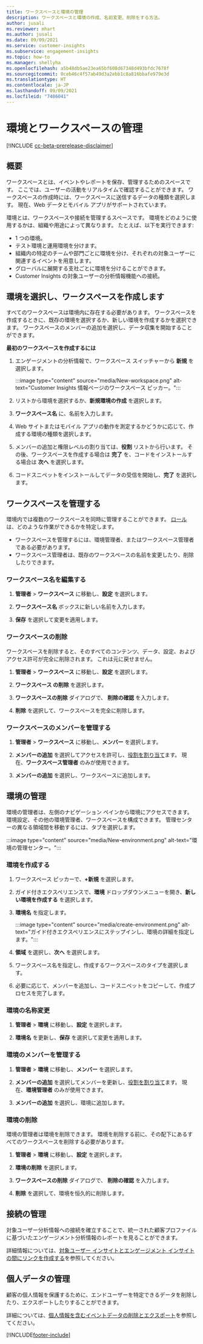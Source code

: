 ```yaml
---
title: ワークスペースと環境の管理
description: ワークスペースと環境の作成、名前変更、削除をする方法。
author: jusali
ms.reviewer: mhart
ms.author: jusali
ms.date: 09/09/2021
ms.service: customer-insights
ms.subservice: engagement-insights
ms.topic: how-to
ms.manager: shellyha
ms.openlocfilehash: a5b48db5ae23ea65bf608d67348d493bfdc7678f
ms.sourcegitcommit: 0ceb46c4f57ab49d3a2ebb1c8a816bbafe979e3d
ms.translationtype: HT
ms.contentlocale: ja-JP
ms.lasthandoff: 09/09/2021
ms.locfileid: "7486041"
---
```

# <a name="manage-environments-and-workspaces"></a>環境とワークスペースの管理

[!INCLUDE [cc-beta-prerelease-disclaimer](includes/cc-beta-prerelease-disclaimer.md)]

## <a name="overview"></a>概要

ワークスペースとは、イベントやレポートを保存、管理するためのスペースです。 ここでは、ユーザーの活動をリアルタイムで確認することができます。 ワークスペースの作成時には、ワークスペースに送信するデータの種類を選択します。 現在、Web データとモバイル アプリがサポートされています。

環境とは、ワークスペースや接続を管理するスペースです。 環境をどのように使用するかは、組織や用途によって異なります。 たとえば、以下を実行できます:

-   1 つの環境。
-   テスト環境と運用環境を分けます。
-   組織内の特定のチームや部門ごとに環境を分け、それぞれの対象ユーザーに関連するイベントを用意します。
-   グローバルに展開する支社ごとに環境を分けることができます。
-   Customer Insights の対象ユーザーの分析情報機能への接続。

## <a name="choose-an-environment-and-create-a-workspace"></a>環境を選択し、ワークスペースを作成します 

すべてのワークスペースは環境内に存在する必要があります。 ワークスペースを作成するときに、既存の環境を選択するか、新しい環境を作成するかを選択できます。 ワークスペースのメンバーの追加を選択し、データ収集を開始することができます。

**最初のワークスペースを作成するには**

1. エンゲージメントの分析情報で、ワークスペース スイッチャーから **新規** を選択します。 

   :::image type="content" source="media/New-workspace.png" alt-text="Customer Insights 情報ページのワークスペース ピッカー。":::

1. リストから環境を選択するか、**新規環境の作成** を選択します。

1. **ワークスペース名** に、名前を入力します。 

1. Web サイトまたはモバイル アプリの動作を測定するかどうかに応じて、作成する環境の種類を選択します。 

1. メンバーの追加と権限レベルの割り当ては、**役割** リストから行います。 その後、ワークスペースを作成する場合は **完了** を、コードをインストールする場合は **次へ** を選択します。 

1. コードスニペットをインストールしてデータの受信を開始し、**完了** を選択します。 

## <a name="manage-a-workspace"></a>ワークスペースを管理する

環境内では複数のワークスペースを同時に管理することができます。 [ロール](user-roles.md)は、どのような作業ができるかを特定します。 

 - ワークスペースを管理するには、環境管理者、またはワークスペース管理者である必要があります。
 - ワークスペース管理者は、既存のワークスペースの名前を変更したり、削除したりできます。 

### <a name="edit-a-workspace-name"></a>ワークスペース名を編集する

1. **管理者** > **ワークスペース** に移動し、**設定** を選択します。

1. **ワークスペース名** ボックスに新しい名前を入力します。

1. **保存** を選択して変更を適用します。

### <a name="delete-a-workspace"></a>ワークスペースの削除

ワークスペースを削除すると、そのすべてのコンテンツ、データ、設定、およびアクセス許可が完全に削除されます。 これは元に戻せません。

1. **管理者** > **ワークスペース** に移動し、**設定** を選択します。

1. **ワークスペース の削除** を選択します。 

1. **ワークスペースの削除** ダイアログで、 **削除の確認** を入力します。 

1. **削除** を選択して、ワークスペースを完全に削除します。

### <a name="manage-workspace-members"></a>ワークスペースのメンバーを管理する

1. **管理者** > **ワークスペース** に移動し、**メンバー** を選択します。

1. **メンバーの追加** を選択してアクセスを許可し、[役割を割り当て](user-roles.md)ます。 現在、**ワークスペース管理者** のみが使用できます。

1. **メンバーの追加** を選択し、ワークスペースに追加します。

## <a name="manage-an-environment"></a>環境の管理

環境の管理者は、左側のナビゲーション ペインから環境にアクセスできます。 環境設定、その他の環境管理者、ワークスペースを構成できます。 管理センターの異なる領域間を移動するには、タブを選択します。

:::image type="content" source="media/New-environment.png" alt-text="環境の管理センター。":::

### <a name="create-an-environment"></a>環境を作成する

1. ワークスペース ピッカーで、**+新規** を選択します。

1. ガイド付きエクスペリエンスで、**環境** ドロップダウンメニューを開き、**新しい環境を作成する** を選択します。 

1. **環境名** を指定します。

   :::image type="content" source="media/create-environment.png" alt-text="ガイド付きエクスペリエンスにステップインし、環境の詳細を指定します。":::

1. **領域** を選択し、**次へ** を選択します。 

1. ワークスペース名を指定し、作成するワークスペースのタイプを選択します。 

1.  必要に応じて、メンバーを追加し、コードスニペットをコピーして、作成プロセスを完了します。

### <a name="rename-an-environment"></a>環境の名称変更

1. **管理者** > **環境** に移動し、**設定** を選択します。

1. **環境名** を更新し、**保存** を選択して変更を適用します。

### <a name="manage-environment-members"></a>環境のメンバーを管理する

1. **管理者** > **環境** に移動し、**メンバー** を選択します。

1. **メンバーの追加** を選択してメンバーを更新し、[役割を割り当て](user-roles.md)ます。 現在、**環境管理者** のみが使用できます。

1. **メンバーの追加** を選択し、環境に追加します。

### <a name="delete-an-environment"></a>環境の削除

環境の管理者は環境を削除できます。 環境を削除する前に、その配下にあるすべてのワークスペースを削除する必要があります。

1. **管理者** > **環境** に移動し、**設定** を選択します。

1. **環境の削除** を選択します。 

1. **ワークスペースの削除** ダイアログで、 **削除の確認** を入力します。 

1. **削除** を選択して、環境を恒久的に削除します。

## <a name="manage-connections"></a>接続の管理

対象ユーザー分析情報への接続を確立することで、統一された顧客プロファイルに基づいたエンゲージメント分析情報のレポートを見ることができます。 

詳細情報については、[対象ユーザー インサイトとエンゲージメント インサイトの間にリンクを作成する](integrate-audience-insights-engagement-insights.md)を参照してください。

## <a name="manage-personal-data"></a>個人データの管理

顧客の個人情報を保護するために、エンドユーザーを特定できるデータを削除したり、エクスポートしたりすることができます。

詳細については、[個人情報を含むイベントデータの削除とエクスポート](delete-export-personal-data.md)を参照してください。


[!INCLUDE[footer-include](../includes/footer-banner.md)]
